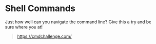 # Shell Commands
Just how well can you navigate the command line? Give this a try and be sure where you at!
> https://cmdchallenge.com/
